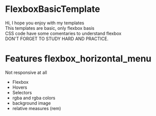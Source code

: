 # FlexboxBasicTemplate
Hi, I hope you enjoy with my templates</br>
This templates are basic, only flexbox basis</br>
CSS code have some comentaries to understand flexbox</br>
DON'T FORGET TO STUDY HARD AND PRACTICE.</br>
# Features flexbox_horizontal_menu
Not responsive at all</br>
* Flexbox</br>
* Hovers</br>
* Selectors</br>
* rgba and rgba colors</br>
* background image</br>
* relative measures (rem)</br>
